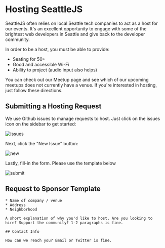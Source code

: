 # Hosting SeattleJS

SeattleJS often relies on local Seattle tech companies to act as a host for our events. It's an excellent opportunity to engage with some of the brightest web developers in Seattle and give back to the developer community.

In order to be a host, you must be able to provide:

* Seating for 50+
* Good and accessible Wi-Fi
* Ability to project (audio input also helps)

You can check out our Meetup page and see which of our upcoming meetups does not currently have a venue. If you're interested in hosting, just follow these directions.

## Submitting a Hosting Request

We use Github issues to manage requests to host. Just click on the issues icon on the sidebar to get started:

![issues](https://raw.github.com/seattlejs/seattlejs/master/images/issues.png)

Next, click the "New Issue" button:

![new](https://raw.github.com/seattlejs/seattlejs/master/images/new_issue.png)

Lastly, fill-in the form. Please use the template below

![submit](https://raw.github.com/seattlejs/seattlejs/master/images/submit_host.png)


## Request to Sponsor Template

```
* Name of company / venue
* Address
* Neighborhood

A short explanation of why you'd like to host. Are you looking to hire? Support the community? 1-2 paragraphs is fine.

## Contact Info

How can we reach you? Email or Twitter is fine.

```
